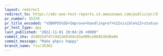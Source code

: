 ```yaml
---
layout: redirect
redirect_to: https://a8c-woo-test-reports.s3.amazonaws.com/public/pr/35370/api/index.html
pr_number: 35370
pr_title_encoded: "%5BHPOS%5D+Improve+handling+of+%22visible%22+statuses+in+orders+list"
pr_test_type: api
last_published: "2022-11-01 19:04:26 +0000"
commit_sha: d1d0254f47c9d2ab936dc81ed09ca964b36d0a04
commit_message: "Make phpcs happy"
branch_name: fix/35362
---
```


